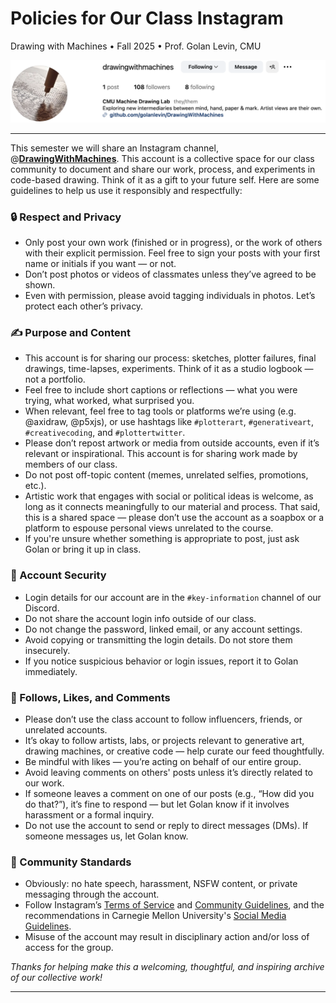 
# Policies for Our Class Instagram

Drawing with Machines • Fall 2025 • Prof. Golan Levin, CMU

![class instagram banner](img/dwm_instagram_banner.png)

---

This semester we will share an Instagram channel, @[**DrawingWithMachines**](https://www.instagram.com/drawingwithmachines/). This account is a collective space for our class community to document and share our work, process, and experiments in code-based drawing. Think of it as a gift to your future self. Here are some guidelines to help us use it responsibly and respectfully:

### 🔒 Respect and Privacy

* Only post your own work (finished or in progress), or the work of others with their explicit permission. Feel free to sign your posts with your first name or initials if you want — or not.
* Don’t post photos or videos of classmates unless they’ve agreed to be shown.
* Even with permission, please avoid tagging individuals in photos. Let’s protect each other’s privacy.

### ✍️ Purpose and Content

* This account is for sharing our process: sketches, plotter failures, final drawings, time-lapses, experiments. Think of it as a studio logbook — not a portfolio.
* Feel free to include short captions or reflections — what you were trying, what worked, what surprised you.
* When relevant, feel free to tag tools or platforms we’re using (e.g. @axidraw, @p5xjs), or use hashtags like `#plotterart`, `#generativeart`, `#creativecoding`, and `#plottertwitter`.
* Please don’t repost artwork or media from outside accounts, even if it’s relevant or inspirational. This account is for sharing work made by members of our class.
* Do not post off-topic content (memes, unrelated selfies, promotions, etc.).
* Artistic work that engages with social or political ideas is welcome, as long as it connects meaningfully to our material and process. That said, this is a shared space — please don’t use the account as a soapbox or a platform to espouse personal views unrelated to the course.
* If you're unsure whether something is appropriate to post, just ask Golan or bring it up in class.

### 🔐 Account Security

* Login details for our account are in the `#key-information` channel of our Discord.
* Do not share the account login info outside of our class.
* Do not change the password, linked email, or any account settings.
* Avoid copying or transmitting the login details. Do not store them insecurely.
* If you notice suspicious behavior or login issues, report it to Golan immediately.

### 🤝 Follows, Likes, and Comments

* Please don’t use the class account to follow influencers, friends, or unrelated accounts.
* It’s okay to follow artists, labs, or projects relevant to generative art, drawing machines, or creative code — help curate our feed thoughtfully.
* Be mindful with likes — you’re acting on behalf of our entire group.
* Avoid leaving comments on others' posts unless it’s directly related to our work.
* If someone leaves a comment on one of our posts (e.g., “How did you do that?”), it’s fine to respond — but let Golan know if it involves harassment or a formal inquiry.
* Do not use the account to send or reply to direct messages (DMs). If someone messages us, let Golan know.

### 🚫 Community Standards

* Obviously: no hate speech, harassment, NSFW content, or private messaging through the account.
* Follow Instagram’s [Terms of Service](https://help.instagram.com/581066165581870) and [Community Guidelines](https://transparency.meta.com/policies/community-standards/), and the recommendations in Carnegie Mellon University's [Social Media Guidelines](https://www.cmu.edu/engage/alumni/get-involved/volunteer/current-volunteers/forms/socialmediaguidelines.pdf).
* Misuse of the account may result in disciplinary action and/or loss of access for the group.

*Thanks for helping make this a welcoming, thoughtful, and inspiring archive of our collective work!*

---